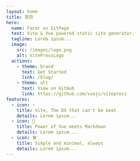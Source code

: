 ```yaml
---
layout: home
title: 首页
hero:
  name: Facer on GitPage
  text: Vite & Vue powered static site generator.
  tagline: Lorem ipsum...
  image:
    src: /images/logo.png
    alt: VitePressLogo
  actions:
    - theme: brand
      text: Get Started
      link: /blog/
    - theme: alt
      text: View on GitHub
      link: https://github.com/vuejs/vitepress
features:
  - icon: ⚡️
    title: Vite, The DX that can't be beat
    details: Lorem ipsum...
  - icon: 🖖
    title: Power of Vue meets Markdown
    details: Lorem ipsum...
  - icon: 🛠️
    title: Simple and minimal, always
    details: Lorem ipsum...
---
```


